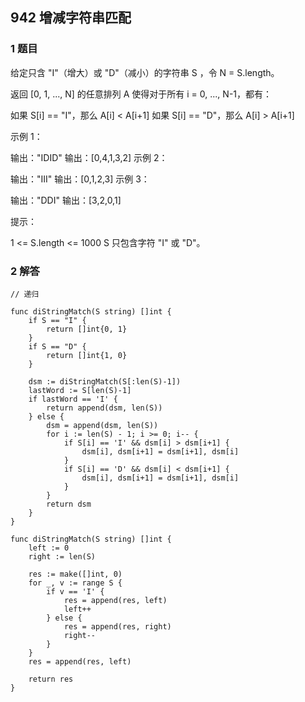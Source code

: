 ## 942 增减字符串匹配

### 1 题目

给定只含 "I"（增大）或 "D"（减小）的字符串 S ，令 N = S.length。

返回 [0, 1, ..., N] 的任意排列 A 使得对于所有 i = 0, ..., N-1，都有：

如果 S[i] == "I"，那么 A[i] < A[i+1]
如果 S[i] == "D"，那么 A[i] > A[i+1]

示例 1：

输出："IDID"
输出：[0,4,1,3,2]
示例 2：

输出："III"
输出：[0,1,2,3]
示例 3：

输出："DDI"
输出：[3,2,0,1]

提示：

1 <= S.length <= 1000
S 只包含字符 "I" 或 "D"。

### 2 解答

``` golang
// 递归

func diStringMatch(S string) []int {
	if S == "I" {
		return []int{0, 1}
	}
	if S == "D" {
		return []int{1, 0}
	}

	dsm := diStringMatch(S[:len(S)-1])  
	lastWord := S[len(S)-1]
	if lastWord == 'I' {
		return append(dsm, len(S))
	} else {
		dsm = append(dsm, len(S))
		for i := len(S) - 1; i >= 0; i-- {
			if S[i] == 'I' && dsm[i] > dsm[i+1] {
				dsm[i], dsm[i+1] = dsm[i+1], dsm[i]
			}
			if S[i] == 'D' && dsm[i] < dsm[i+1] {
				dsm[i], dsm[i+1] = dsm[i+1], dsm[i]
			}
		}
		return dsm
	}
}
```

``` golang
func diStringMatch(S string) []int {
	left := 0
	right := len(S)

	res := make([]int, 0)
	for _, v := range S {
		if v == 'I' {
			res = append(res, left)
			left++
		} else {
			res = append(res, right)
			right--
		}
	}
	res = append(res, left)

	return res
}
```